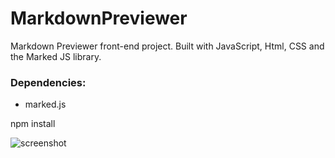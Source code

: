 # MarkdownPreviewer
Markdown Previewer front-end project. 
Built with JavaScript, Html, CSS and the Marked JS library. 

### Dependencies:
- marked.js

npm install

![screenshot](https://user-images.githubusercontent.com/31453792/40435245-8833e510-5eb0-11e8-8093-2cfffa8c6852.JPG)